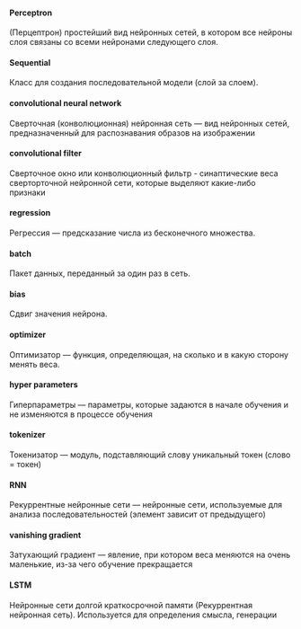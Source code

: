 #### Perceptron
(Перцептрон) простейший вид нейронных сетей, в котором все нейроны слоя связаны со всеми нейронами следующего слоя.

#### Sequential
Класс для создания последовательной модели (слой за слоем).


#### convolutional neural network 
Сверточная (конволюционная) нейронная сеть — вид нейронных сетей, предназначенный для распознавания образов на изображении

#### convolutional filter 
Сверточное окно или конволюционный фильтр - синаптические веса сверторточной 
нейронной сети, которые выделяют какие-либо признаки 

#### regression 
Регрессия — предсказание числа из бесконечного множества.

#### batch 
Пакет данных, переданный за один раз в сеть.

#### bias  
Сдвиг значения нейрона.

#### optimizer 
Оптимизатор — функция, определяющая, на сколько и в какую сторону менять веса.

#### hyper parameters 
Гиперпараметры — параметры, которые задаются в начале обучения и не изменяются в процессе обучения

#### tokenizer 
Токенизатор — модуль, подставляющий слову уникальный токен (слово = токен)

#### RNN 
Рекуррентные нейронные сети — нейронные сети, 
используемые для анализа последовательностей (элемент зависит от предыдущего)

#### vanishing gradient 
Затухающий градиент — явление, при котором веса меняются на очень маленькие, из-за чего обучение прекращается

#### LSTM
Нейронные сети долгой краткосрочной памяти (Рекуррентная нейронная сеть). Используется для определения смысла, генерации 